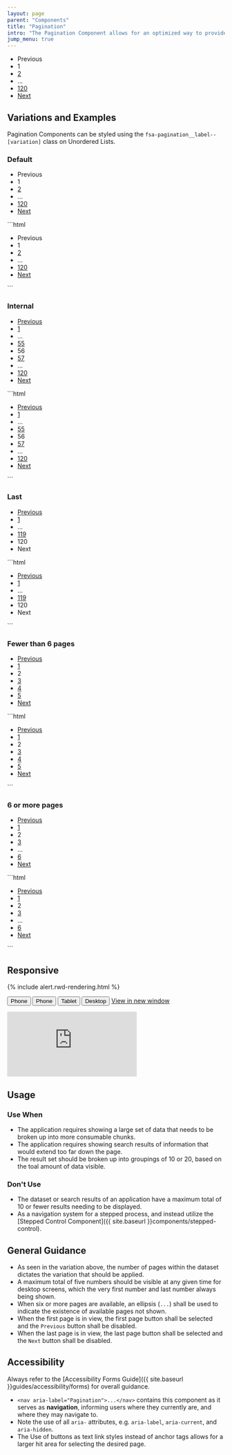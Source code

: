 ```yaml
---
layout: page
parent: "Components"
title: "Pagination"
intro: "The Pagination Component allows for an optimized way to provide a more consumable structure for large datasets."
jump_menu: true
---
```


<div class="ds-preview">
  <nav aria-label="Pagination">
    <div class="fsa-pagination" data-current="1" data-total="120">
      <ul class="fsa-pagination__list">
        <li class="fsa-pagination__item fsa-pagination__item--previous" aria-hidden="true">
          <span class="fsa-pagination__label fsa-pagination__label--previous fsa-pagination__label--disabled">Previous</span>
        </li>
        <li class="fsa-pagination__item">
          <span class="fsa-pagination__label fsa-pagination__label--current" aria-current="true">1</span>
        </li>
        <li class="fsa-pagination__item">
          <a class="fsa-pagination__label" href="link.html">2</a>
        </li>
        <li class="fsa-pagination__item" aria-hidden="true">
          <span class="fsa-pagination__label">…</span>
        </li>
        <li class="fsa-pagination__item">
          <a class="fsa-pagination__label" href="link.html">120</a>
        </li>
        <li class="fsa-pagination__item fsa-pagination__item--next">
          <a class="fsa-pagination__label fsa-pagination__label--next" href="link.html">Next</a>
        </li>
      </ul>
    </div>
  </nav>
</div>

## Variations and Examples

Pagination Components can be styled using the `fsa-pagination__label--[variation]` class on Unordered Lists.

### Default

<div class="ds-preview">
  <nav aria-label="Pagination">
    <div class="fsa-pagination" data-current="1" data-total="120">
      <ul class="fsa-pagination__list">
        <li class="fsa-pagination__item fsa-pagination__item--previous" aria-hidden="true">
          <span class="fsa-pagination__label fsa-pagination__label--previous fsa-pagination__label--disabled">Previous</span>
        </li>
        <li class="fsa-pagination__item">
          <span class="fsa-pagination__label fsa-pagination__label--current" aria-current="true">1</span>
        </li>
        <li class="fsa-pagination__item">
          <a class="fsa-pagination__label" href="link.html">2</a>
        </li>
        <li class="fsa-pagination__item" aria-hidden="true">
          <span class="fsa-pagination__label">…</span>
        </li>
        <li class="fsa-pagination__item">
          <a class="fsa-pagination__label" href="link.html">120</a>
        </li>
        <li class="fsa-pagination__item fsa-pagination__item--next">
          <a class="fsa-pagination__label fsa-pagination__label--next" href="link.html">Next</a>
        </li>
      </ul>
    </div>
  </nav>
</div>
```html
<nav aria-label="Pagination">
  <div class="fsa-pagination" data-current="1" data-total="120">
    <ul class="fsa-pagination__list">
      <li class="fsa-pagination__item fsa-pagination__item--previous" aria-hidden="true">
        <span class="fsa-pagination__label fsa-pagination__label--previous fsa-pagination__label--disabled">Previous</span>
      </li>
      <li class="fsa-pagination__item">
        <span class="fsa-pagination__label fsa-pagination__label--current" aria-current="true">1</span>
      </li>
      <li class="fsa-pagination__item">
        <a class="fsa-pagination__label" href="link.html">2</a>
      </li>
      <li class="fsa-pagination__item" aria-hidden="true">
        <span class="fsa-pagination__label">…</span>
      </li>
      <li class="fsa-pagination__item">
        <a class="fsa-pagination__label" href="link.html">120</a>
      </li>
      <li class="fsa-pagination__item fsa-pagination__item--next">
        <a class="fsa-pagination__label fsa-pagination__label--next" href="link.html">Next</a>
      </li>
    </ul>
  </div>
</nav>
```

### Internal

<div class="ds-preview">
  <nav aria-label="Pagination">
    <div class="fsa-pagination" data-current="56" data-total="120">
      <ul class="fsa-pagination__list">
        <li class="fsa-pagination__item fsa-pagination__item--previous">
          <a class="fsa-pagination__label fsa-pagination__label--previous" href="link.html">Previous</a>
        </li>
        <li class="fsa-pagination__item">
          <a class="fsa-pagination__label" href="link.html">1</a>
        </li>
        <li class="fsa-pagination__item" aria-hidden="true">
          <span class="fsa-pagination__label">…</span>
        </li>
        <li class="fsa-pagination__item">
          <a class="fsa-pagination__label" href="link.html">55</a>
        </li>
        <li class="fsa-pagination__item">
          <span class="fsa-pagination__label fsa-pagination__label--current" aria-current="true">56</span>
        </li>
        <li class="fsa-pagination__item">
          <a class="fsa-pagination__label" href="link.html">57</a>
        </li>
        <li class="fsa-pagination__item" aria-hidden="true">
          <span class="fsa-pagination__label">…</span>
        </li>
        <li class="fsa-pagination__item">
          <a class="fsa-pagination__label" href="link.html">120</a>
        </li>
        <li class="fsa-pagination__item fsa-pagination__item--next">
          <a class="fsa-pagination__label fsa-pagination__label--next" href="link.html">Next</a>
        </li>
      </ul>
    </div>
  </nav>
</div>
```html
<nav aria-label="Pagination">
  <div class="fsa-pagination" data-current="56" data-total="120">
    <ul class="fsa-pagination__list">
      <li class="fsa-pagination__item fsa-pagination__item--previous">
        <a class="fsa-pagination__label fsa-pagination__label--previous" href="link.html">Previous</a>
      </li>
      <li class="fsa-pagination__item">
        <a class="fsa-pagination__label" href="link.html">1</a>
      </li>
      <li class="fsa-pagination__item" aria-hidden="true">
        <span class="fsa-pagination__label">…</span>
      </li>
      <li class="fsa-pagination__item">
        <a class="fsa-pagination__label" href="link.html">55</a>
      </li>
      <li class="fsa-pagination__item">
        <span class="fsa-pagination__label fsa-pagination__label--current" aria-current="true">56</span>
      </li>
      <li class="fsa-pagination__item">
        <a class="fsa-pagination__label" href="link.html">57</a>
      </li>
      <li class="fsa-pagination__item" aria-hidden="true">
        <span class="fsa-pagination__label">…</span>
      </li>
      <li class="fsa-pagination__item">
        <a class="fsa-pagination__label" href="link.html">120</a>
      </li>
      <li class="fsa-pagination__item fsa-pagination__item--next">
        <a class="fsa-pagination__label fsa-pagination__label--next" href="link.html">Next</a>
      </li>
    </ul>
  </div>
</nav>
```

### Last

<div class="ds-preview">
  <nav aria-label="Pagination">
    <div class="fsa-pagination" data-current="120" data-total="120">
      <ul class="fsa-pagination__list">
        <li class="fsa-pagination__item fsa-pagination__item--previous">
          <a class="fsa-pagination__label fsa-pagination__label--previous" href="link.html">Previous</a>
        </li>
        <li class="fsa-pagination__item">
          <a class="fsa-pagination__label" href="link.html">1</a>
        </li>
        <li class="fsa-pagination__item" aria-hidden="true">
          <span class="fsa-pagination__label">…</span>
        </li>
        <li class="fsa-pagination__item">
          <a class="fsa-pagination__label" href="link.html">119</a>
        </li>
        <li class="fsa-pagination__item">
          <span class="fsa-pagination__label fsa-pagination__label--current" aria-current="true">120</span>
        </li>
        <li class="fsa-pagination__item fsa-pagination__item--next" aria-hidden="true">
          <span class="fsa-pagination__label fsa-pagination__label--next fsa-pagination__label--disabled">Next</span>
        </li>
      </ul>
    </div>
  </nav>
</div>
```html
<nav aria-label="Pagination">
  <div class="fsa-pagination" data-current="120" data-total="120">
    <ul class="fsa-pagination__list">
      <li class="fsa-pagination__item fsa-pagination__item--previous">
        <a class="fsa-pagination__label fsa-pagination__label--previous" href="link.html">Previous</a>
      </li>
      <li class="fsa-pagination__item">
        <a class="fsa-pagination__label" href="link.html">1</a>
      </li>
      <li class="fsa-pagination__item" aria-hidden="true">
        <span class="fsa-pagination__label">…</span>
      </li>
      <li class="fsa-pagination__item">
        <a class="fsa-pagination__label" href="link.html">119</a>
      </li>
      <li class="fsa-pagination__item">
        <span class="fsa-pagination__label fsa-pagination__label--current" aria-current="true">120</span>
      </li>
      <li class="fsa-pagination__item fsa-pagination__item--next" aria-hidden="true">
        <span class="fsa-pagination__label fsa-pagination__label--next fsa-pagination__label--disabled">Next</span>
      </li>
    </ul>
  </div>
</nav>
```

### Fewer than 6 pages

<div class="ds-preview">
  <nav aria-label="Pagination">
    <div class="fsa-pagination" data-current="2" data-total="5">
      <ul class="fsa-pagination__list">
        <li class="fsa-pagination__item fsa-pagination__item--previous">
          <a class="fsa-pagination__label fsa-pagination__label--previous" href="link.html">Previous</a>
        </li>
        <li class="fsa-pagination__item">
          <a class="fsa-pagination__label" href="link.html">1</a>
        </li>
        <li class="fsa-pagination__item">
          <span class="fsa-pagination__label fsa-pagination__label--current" aria-current="true">2</span>
        </li>
        <li class="fsa-pagination__item">
          <a class="fsa-pagination__label" href="link.html">3</a>
        </li>
        <li class="fsa-pagination__item">
          <a class="fsa-pagination__label" href="link.html">4</a>
        </li>
        <li class="fsa-pagination__item">
          <a class="fsa-pagination__label" href="link.html">5</a>
        </li>
        <li class="fsa-pagination__item fsa-pagination__item--next">
          <a class="fsa-pagination__label fsa-pagination__label--next" href="link.html">Next</a>
        </li>
      </ul>
    </div>
  </nav>
</div>
```html
<nav aria-label="Pagination">
  <div class="fsa-pagination" data-current="2" data-total="5">
    <ul class="fsa-pagination__list">
      <li class="fsa-pagination__item fsa-pagination__item--previous">
        <a class="fsa-pagination__label fsa-pagination__label--previous" href="link.html">Previous</a>
      </li>
      <li class="fsa-pagination__item">
        <a class="fsa-pagination__label" href="link.html">1</a>
      </li>
      <li class="fsa-pagination__item">
        <span class="fsa-pagination__label fsa-pagination__label--current" aria-current="true">2</span>
      </li>
      <li class="fsa-pagination__item">
        <a class="fsa-pagination__label" href="link.html">3</a>
      </li>
      <li class="fsa-pagination__item">
        <a class="fsa-pagination__label" href="link.html">4</a>
      </li>
      <li class="fsa-pagination__item">
        <a class="fsa-pagination__label" href="link.html">5</a>
      </li>
      <li class="fsa-pagination__item fsa-pagination__item--next">
        <a class="fsa-pagination__label fsa-pagination__label--next" href="link.html">Next</a>
      </li>
    </ul>
  </div>
</nav>
```

### 6 or more pages

<div class="ds-preview">
  <nav aria-label="Pagination">
    <div class="fsa-pagination" data-current="2" data-total="6">
      <ul class="fsa-pagination__list">
        <li class="fsa-pagination__item fsa-pagination__item--previous">
          <a class="fsa-pagination__label fsa-pagination__label--previous" href="link.html">Previous</a>
        </li>
        <li class="fsa-pagination__item">
          <a class="fsa-pagination__label" href="link.html">1</a>
        </li>
        <li class="fsa-pagination__item">
          <span class="fsa-pagination__label fsa-pagination__label--current" aria-current="true">2</span>
        </li>
        <li class="fsa-pagination__item">
          <a class="fsa-pagination__label" href="link.html">3</a>
        </li>
        <li class="fsa-pagination__item" aria-hidden="true">
          <span class="fsa-pagination__label">…</span>
        </li>
        <li class="fsa-pagination__item">
          <a class="fsa-pagination__label" href="link.html">6</a>
        </li>
        <li class="fsa-pagination__item fsa-pagination__item--next">
          <a class="fsa-pagination__label fsa-pagination__label--next" href="link.html">Next</a>
        </li>
      </ul>
    </div>
  </nav>
</div>
```html
<nav aria-label="Pagination">
  <div class="fsa-pagination" data-current="2" data-total="6">
    <ul class="fsa-pagination__list">
      <li class="fsa-pagination__item fsa-pagination__item--previous">
        <a class="fsa-pagination__label fsa-pagination__label--previous" href="link.html">Previous</a>
      </li>
      <li class="fsa-pagination__item">
        <a class="fsa-pagination__label" href="link.html">1</a>
      </li>
      <li class="fsa-pagination__item">
        <span class="fsa-pagination__label fsa-pagination__label--current" aria-current="true">2</span>
      </li>
      <li class="fsa-pagination__item">
        <a class="fsa-pagination__label" href="link.html">3</a>
      </li>
      <li class="fsa-pagination__item" aria-hidden="true">
        <span class="fsa-pagination__label">…</span>
      </li>
      <li class="fsa-pagination__item">
        <a class="fsa-pagination__label" href="link.html">6</a>
      </li>
      <li class="fsa-pagination__item fsa-pagination__item--next">
        <a class="fsa-pagination__label fsa-pagination__label--next" href="link.html">Next</a>
      </li>
    </ul>
  </div>
</nav>
```

## Responsive

{% include alert.rwd-rendering.html %}

<div class="docs__rwd-demo-block">
  <p>
    <span class="fsa-btn-group fsa-btn-group--small" role="group" data-component="">
      <button data-behavior="toggle-rwd-size" data-target="rwd-demo_pagination" data-size="phone" class="fsa-btn-group__item fsa-btn-group__item--active" aria-selected="true" type="button" title="Portrait">Phone <span class="docs__rwd-demo-icon docs__rwd-demo-icon--portrait"></span></button>
      <button data-behavior="toggle-rwd-size" data-target="rwd-demo_pagination" data-size="phone-big" class="fsa-btn-group__item" type="button" title="Landscape">Phone <span class="docs__rwd-demo-icon docs__rwd-demo-icon--landscape"></span></button>
      <button data-behavior="toggle-rwd-size" data-target="rwd-demo_pagination" data-size="tablet" class="fsa-btn-group__item" type="button">Tablet</button>
      <button data-behavior="toggle-rwd-size" data-target="rwd-demo_pagination" data-size="desktop" class="fsa-btn-group__item" type="button">Desktop</button>
    </span>
    <a class="fsa-m-l--xs fsa-text-size--1 usa-external_link" href="http://usda-fsa.github.io/fsa-style/demo/rwd__pagination.html" target="_blank">View in new window</a>
  </p>
  <div class="docs__rwd-embed-container">
    <div class="docs__rwd-embed docs__rwd-embed--phone" id="rwd-demo_pagination">
      <iframe src="http://usda-fsa.github.io/fsa-style/demo/rwd__pagination.html" class="docs__rwd-iframe" allowtransparency="true" frameborder="0" scrolling="yes" allowfullscreen="true"> </iframe>
    </div>
  </div>
</div>

## Usage

### Use When

* The application requires showing a large set of data that needs to be broken up into more consumable chunks.
* The application requires showing search results of information that would extend too far down the page.
* The result set should be broken up into groupings of 10 or 20, based on the toal amount of data visible.

### Don't Use

* The dataset or search results of an application have a maximum total of 10 or fewer results needing to be displayed.
* As a navigation system for a stepped process, and instead utilize the [Stepped Control Component]({{ site.baseurl }}components/stepped-control).

## General Guidance

* As seen in the variation above, the number of pages within the dataset dictates the variation that should be applied.
* A maximum total of five numbers should be visible at any given time for desktop screens, which the very first number and last number always being shown.
* When six or more pages are available, an ellipsis (`...`) shall be used to indicate the existence of available pages not shown.
* When the first page is in view, the first page button shall be selected and the `Previous` button shall be disabled.
* When the last page is in view, the last page button shall be selected and the `Next` button shall be disabled.

## Accessibility

Always refer to the [Accessibility Forms Guide]({{ site.baseurl }}guides/accessibility/forms) for overall guidance.

* `<nav aria-label="Pagination">...</nav>` contains this component as it serves as **navigation**, informing users where they currently are, and where they may navigate to.
* Note the use of all `aria-` attributes, e.g. `aria-label`, `aria-current`, and `aria-hidden`.
* The Use of buttons as text link styles instead of anchor tags allows for a larger hit area for selecting the desired page.
